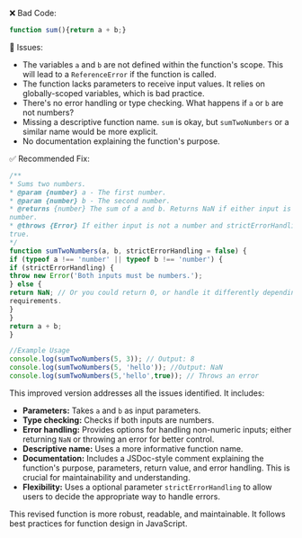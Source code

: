 ❌ Bad Code:
```javascript
function sum(){return a + b;}
```

🔎 Issues:
- The variables `a` and `b` are not defined within the function's scope. This
will lead to a `ReferenceError` if the function is called.
- The function lacks parameters to receive input values. It relies on
globally-scoped variables, which is bad practice.
- There's no error handling or type checking. What happens if `a` or `b` are not
numbers?
- Missing a descriptive function name. `sum` is okay, but `sumTwoNumbers` or a
similar name would be more explicit.
- No documentation explaining the function's purpose.

✅ Recommended Fix:
```javascript
/**
* Sums two numbers.
* @param {number} a - The first number.
* @param {number} b - The second number.
* @returns {number} The sum of a and b. Returns NaN if either input is not a
number.
* @throws {Error} If either input is not a number and strictErrorHandling is
true.
*/
function sumTwoNumbers(a, b, strictErrorHandling = false) {
if (typeof a !== 'number' || typeof b !== 'number') {
if (strictErrorHandling) {
throw new Error('Both inputs must be numbers.');
} else {
return NaN; // Or you could return 0, or handle it differently depending on
requirements.
}
}
return a + b;
}

//Example Usage
console.log(sumTwoNumbers(5, 3)); // Output: 8
console.log(sumTwoNumbers(5, 'hello')); //Output: NaN
console.log(sumTwoNumbers(5,'hello',true)); // Throws an error
```

This improved version addresses all the issues identified. It includes:

- **Parameters:** Takes `a` and `b` as input parameters.
- **Type checking:** Checks if both inputs are numbers.
- **Error handling:** Provides options for handling non-numeric inputs; either
returning `NaN` or throwing an error for better control.
- **Descriptive name:** Uses a more informative function name.
- **Documentation:** Includes a JSDoc-style comment explaining the function's
purpose, parameters, return value, and error handling. This is crucial for
maintainability and understanding.
- **Flexibility:** Uses a optional parameter `strictErrorHandling` to allow
users to decide the appropriate way to handle errors.

This revised function is more robust, readable, and maintainable. It follows
best practices for function design in JavaScript.